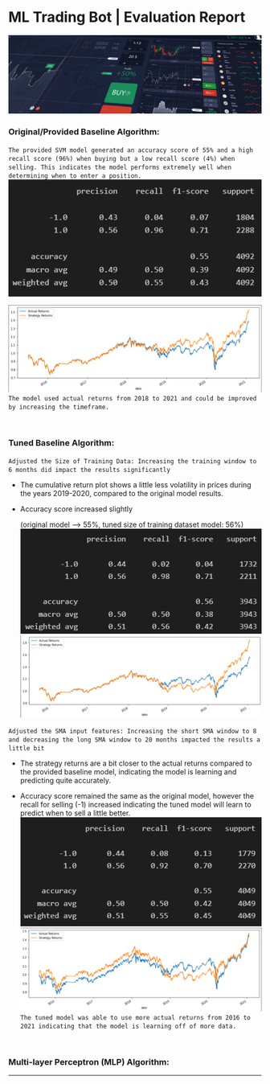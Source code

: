 # ML Trading Bot | Evaluation Report

![Decorative image.](../Images/14-challenge-image.png)



### Original/Provided Baseline Algorithm: 

`The provided SVM model generated an accuracy score of 55% and a high recall score (96%) when buying but a low recall score (4%) when selling. This indicates the model performs extremely well when determining when to enter a position. `
![Decorative image.](../Images/../Plots/classification_report_provided_baseline_model.png)



![Decorative image.](../Images/../Plots/cumulative_return_plot_provided_baseline_model.png)
`The model used actual returns from 2018 to 2021 and could be improved by increasing the timeframe. `

</br>

### Tuned Baseline Algorithm: 

`Adjusted the Size of Training Data: Increasing the training window to 6 months did impact the results significantly `
* The cumulative return plot shows a little less volatility in prices during the years 2019-2020, compared to the original model results. 
* Accuracy score increased slightly 

    (original model --> 55%, tuned size of training dataset model: 56%)
![Decorative image.](../Images/../Plots/classification_report_tuned_baseline_model_step_1.png)
![Decorative image.](../Images/../Plots/cumulative_return_plot_tuned_baseline_model_step_1.png)

`Adjusted the SMA input features: Increasing the short SMA window to 8 and decreasing the long SMA window to 20 months impacted the results a little bit`
* The strategy returns are a bit closer to the actual returns compared to the provided baseline model, indicating the model is learning and predicting quite accurately.
    
* Accuracy score remained the same as the original model, however the recall for selling (-1) increased indicating the tuned model will learn to predict when to sell a little better.
![Decorative image.](../Images/../Plots/classification_report_tuned_baseline_model_step_2.png)
![Decorative image.](../Images/../Plots/cumulative_return_plot_tuned_baseline_model_step_2.png)
`The tuned model was able to use more actual returns from 2016 to 2021 indicating that the model is learning off of more data. `

</br>

### Multi-layer Perceptron (MLP) Algorithm: 





---

